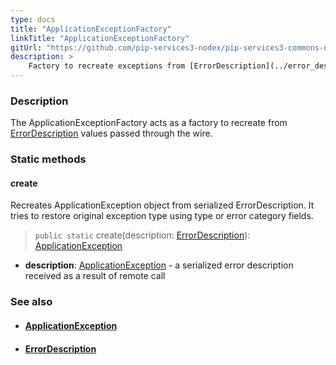 ```yaml
---
type: docs
title: "ApplicationExceptionFactory"
linkTitle: "ApplicationExceptionFactory"
gitUrl: "https://github.com/pip-services3-nodex/pip-services3-commons-nodex"
description: >
    Factory to recreate exceptions from [ErrorDescription](../error_description) values passed through the wire.
---
```


### Description

The ApplicationExceptionFactory acts as a factory to recreate from [ErrorDescription](../error_description) values passed through the wire.

### Static methods

#### create
Recreates ApplicationException object from serialized ErrorDescription.
It tries to restore original exception type using type or error category fields.

> `public static` create(description: [ErrorDescription](../error_description)): [ApplicationException](../application_exception)

- **description**: [ApplicationException](../application_exception) - a serialized error description received as a result of remote call

### See also
- #### [ApplicationException](../application_exception)
- #### [ErrorDescription](../error_description)
